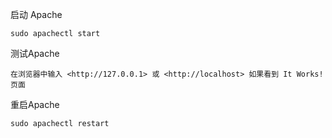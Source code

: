启动 Apache

	sudo apachectl start 
测试Apache

	在浏览器中输入 <http://127.0.0.1> 或 <http://localhost> 如果看到 It Works! 页面


重启Apache

	sudo apachectl restart
	
	
	